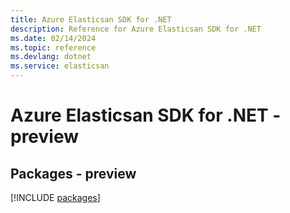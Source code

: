```yaml
---
title: Azure Elasticsan SDK for .NET
description: Reference for Azure Elasticsan SDK for .NET
ms.date: 02/14/2024
ms.topic: reference
ms.devlang: dotnet
ms.service: elasticsan
---
```

# Azure Elasticsan SDK for .NET - preview
## Packages - preview
[!INCLUDE [packages](elasticsan-index.md)]